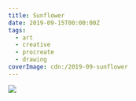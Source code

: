 ```yaml
---
title: Sunflower
date: 2019-09-15T00:00:00Z
tags:
  - art
  - creative
  - procreate
  - drawing
coverImage: cdn:/2019-09-sunflower
---
```


![](cdn:/2019-09-sunflower?class=fw)

